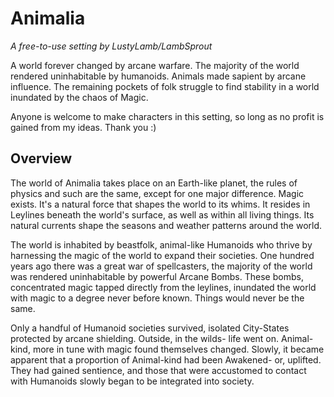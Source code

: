 # Animalia
*A free-to-use setting by LustyLamb/LambSprout*

A world forever changed by arcane warfare. The majority of the world rendered 
uninhabitable by humanoids. Animals made sapient by arcane influence. The remaining 
pockets of folk struggle to find stability in a world inundated by the chaos of Magic.

Anyone is welcome to make characters in this setting, so long as no profit is gained 
from my ideas. Thank you :)

## Overview
The world of Animalia takes place on an Earth-like planet, the rules of physics and 
such are the same, except for one major difference. Magic exists. It's a natural force 
that shapes the world to its whims. It resides in Leylines beneath the world's surface, 
as well as within all living things. Its natural currents shape the seasons and weather 
patterns around the world.

The world is inhabited by beastfolk, animal-like Humanoids who thrive by harnessing the 
magic of the world to expand their societies. One hundred years ago there was a great 
war of spellcasters, the majority of the world was rendered uninhabitable by powerful 
Arcane Bombs. These bombs, concentrated magic tapped directly from the leylines, 
inundated the world with magic to a degree never before known. Things would never be 
the same.

Only a handful of Humanoid societies survived, isolated City-States protected by arcane 
shielding. Outside, in the wilds- life went on. Animal-kind, more in tune with magic 
found themselves changed. Slowly, it became apparent that a proportion of Animal-kind 
had been Awakened- or, uplifted. They had gained sentience, and those that were 
accustomed to contact with Humanoids slowly began to be integrated into society.